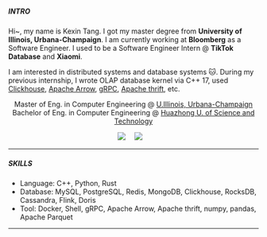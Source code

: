 <!-- 此处为个人简介 -->
##### INTRO
Hi~, my name is Kexin Tang. I got my master degree from <b>University of Illinois, Urbana-Champaign</b>. I am currently working at <b>Bloomberg</b> as a Software Engineer. I used to be a Software Engineer Intern @ <b>TikTok Database</b> and <b>Xiaomi</b>.

I am interested in distributed systems and database systems 🐱. During my previous internship, I wrote OLAP database kernel via C++ 17, used <a href="https://clickhouse.com/">Clickhouse</a>, <a href="https://arrow.apache.org/">Apache Arrow</a>, <a href="https://grpc.io/">gRPC</a>, <a href="https://thrift.apache.org/">Apache thrift</a>, etc.

<p align="center">
    Master of Eng. in Computer Engineering @ <a href="https://www.uiuc.edu/">U.Illinois, Urbana-Champaign</a><br>
    Bachelor of Eng. in Computer Engineering @ <a href="https://www.hust.edu.cn/">Huazhong U. of Science and Technology</a>
</p>

<!-- 此处为联系方式，网址等 -->
<p align="center">
  <a href="mailto:KexinTang.0210@gmail.com"><img src="https://img.icons8.com/metro/36/fa314a/email.png"/></a>&emsp;
  <a href="https://www.linkedin.com/in/kexintang0210/"><img src="https://img.icons8.com/metro/36/4a90e2/linkedin.png"/></a>&emsp;
</p>

<hr>

<!-- 此处为个人技能 -->
##### SKILLS
- Language: C++, Python, Rust
- Database: MySQL, PostgreSQL, Redis, MongoDB, Clickhouse, RocksDB, Cassandra, Flink, Doris
- Tool: Docker, Shell, gRPC, Apache Arrow, Apache thrift, numpy, pandas, Apache Parquet

<hr>
